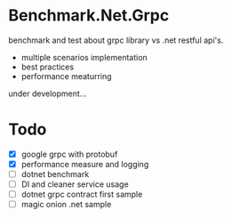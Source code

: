 # Benchmark.Net.Grpc
benchmark and test about grpc library vs .net restful api's.
- multiple scenarios implementation
- best practices
- performance meaturring

under development...

# Todo
- [x] google grpc with protobuf
- [x] performance measure and logging
- [ ] dotnet benchmark
- [ ] DI and cleaner service usage
- [ ] dotnet grpc contract first sample
- [ ] magic onion .net sample
